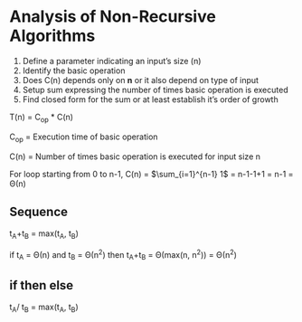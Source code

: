 # Analysis of Non-Recursive Algorithms

1. Define a parameter indicating an input’s size (n)
2. Identify the basic operation
3. Does C(n) depends only on **n** or it also depend on type of input
4. Setup sum expressing the number of times basic operation is executed
5. Find closed form for the sum or at least establish it’s order of growth

T(n) = C<sub>op</sub> \* C(n)

C<sub>op</sub> = Execution time of basic operation

C(n) = Number of times basic operation is executed for input size n

For loop starting from 0 to n-1, C(n) = $\sum_{i=1}^{n-1} 1$ = n-1-1+1 = n-1 = Θ(n)

## Sequence

t<sub>A</sub>+t<sub>B</sub> = max(t<sub>A</sub>, t<sub>B</sub>)

if t<sub>A</sub> = Θ(n) and t<sub>B</sub> = Θ(n<sup>2</sup>) then t<sub>A</sub>+t<sub>B</sub> = Θ(max(n, n<sup>2</sup>)) = Θ(n<sup>2</sup>)

## if then else

t<sub>A</sub>/ t<sub>B</sub> = max(t<sub>A</sub>, t<sub>B</sub>)
